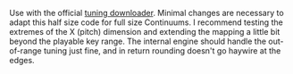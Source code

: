 Use with the official [tuning downloader](http://www.marksmart.net/instruments/continuum/tunings/FullRange.php). Minimal changes are necessary to adapt this half size code for full size Continuums. I recommend testing the extremes of the X (pitch) dimension and extending the mapping a little bit beyond the playable key range. The internal engine should handle the out-of-range tuning just fine, and in return rounding doesn't go haywire at the edges.
